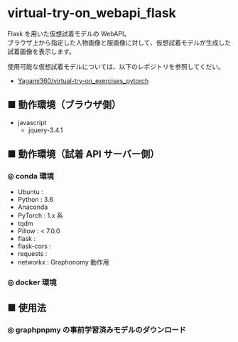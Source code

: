 # virtual-try-on_webapi_flask
Flask を用いた仮想試着モデルの WebAPI。<br>
ブラウザ上から指定した人物画像と服画像に対して、仮想試着モデルが生成した試着画像を表示します。

使用可能な仮想試着モデルについては、以下のレポジトリを参照してくだい。
- [Yagami360/virtual-try-on_exercises_pytorch](https://github.com/Yagami360/virtual-try-on_exercises_pytorch)

## ■ 動作環境（ブラウザ側）

- javascript
    - jquery-3.4.1

## ■ 動作環境（試着 API サーバー側）

### ◎ conda 環境
- Ubuntu :
- Python : 3.6
- Anaconda
- PyTorch : 1.x 系
- tqdm
- Pillow : < 7.0.0
- flask : 
- flask-cors :
- requests : 
- networkx : Graphonomy 動作用

### ◎ docker 環境


## ■ 使用法

### ◎ graphpnpmy の事前学習済みモデルのダウンロード

```sh

```
